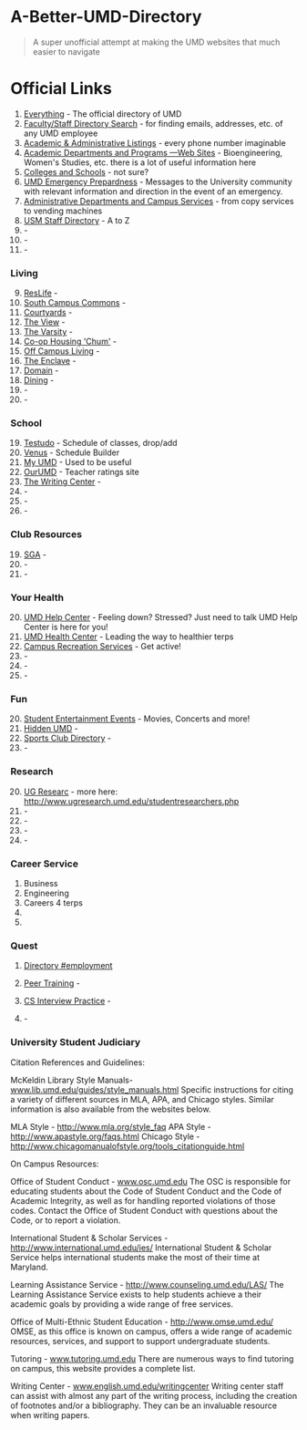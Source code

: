 A-Better-UMD-Directory
======================

> A super unofficial attempt at making the UMD websites that much easier to navigate

# Official Links
1. [Everything](http://www.umd.edu/directories/) - The official directory of UMD
2. [Faculty/Staff Directory Search](https://directory.umd.edu/search) - for finding emails, addresses, etc. of any UMD employee
3. [Academic & Administrative Listings](http://www.umd.edu/directories/umdfsd2013.pdf) - every phone number imaginable
4. [Academic Departments and Programs —Web Sites](http://www.umd.edu/acad_dir.cfm) - Bioengineering, Women's Studies, etc. there is a lot of useful information here
5. [Colleges and Schools](http://www.umd.edu/directories/colleges.cfm) - not sure?
6. [UMD Emergency Prepardness](http://www.umd.edu/emergencypreparedness/) - Messages to the University community with relevant information and direction in the event of an emergency.
7. [Administrative Departments and Campus Services](http://www.umd.edu/admin_dir.cfm) - from copy services to vending machines
8. [USM Staff Directory](http://www.usmd.edu/usm/staff_directory/) - A to Z
20. []() - 
20. []() - 
19. []() - 

### Living

9. [ResLife](http://www.residentlife.umd.edu/) - 
10. [South Campus Commons](http://southcampuscommons.com/) - 
13. [Courtyards](http://www.umdcourtyards.com/) - 
11. [The View](http://universityview.net/) - 
12. [The Varsity](http://varsitycollegepark.com/) - 
14. [Co-op Housing 'Chum'](http://chum.coop/) - 
15. [Off Campus Living](http://www.umd.och101.com/) - 
16. [The Enclave](https://www.8700enclave.com/) - 
17. [Domain](http://www.domaincollegeparkapts.com/) - 
20. [Dining](http://dining.umd.edu) - 
20. []() - 
19. []() - 

### School

19. [Testudo](http://www.testudo.umd.edu/) - Schedule of classes, drop/add
20. [Venus](http://www.sis.umd.edu/bin/venus) - Schedule Builder
19. [My UMD](https://my.umd.edu/) - Used to be useful
20. [OurUMD](http://www.ourumd.com/) - Teacher ratings site
21. [The Writing Center](http://www.english.umd.edu/academics/writingcenter) - 
20. []() - 
20. []() - 
19. []() - 

### Club Resources

19. [SGA](http://umdsgafinance.weebly.com/) - 
20. []() - 
19. []() - 

### Your Health

20. [UMD Help Center](http://www.umdhelpcenter.org) - Feeling down? Stressed? Just need to talk UMD Help Center is here for you!
20. [UMD Health Center](http://www.health.umd.edu) - Leading the way to healthier terps
19. [Campus Recreation Services](http://crs.umd.edu) - Get active!
20. []() - 
20. []() - 
19. []() - 

### Fun

20. [Student Entertainment Events](http://see.umd.edu) - Movies, Concerts and more!
19. [Hidden UMD](http://hiddenumd.weebly.com/passport) - 
20. [Sports Club Directory](http://crs.umd.edu/Sport-Clubs/Club-Directory) - 
20. []() - 

### Research

20. [UG Researc](http://honcol.blogspot.com/2014/08/maryland-student-researchers-program.html?m=1) - more here: http://www.ugresearch.umd.edu/studentresearchers.php
20. []() - 
20. []() - 
20. []() - 
20. []() - 

### Career Service
1. Business
2. Engineering
3. Careers 4 terps
4. 
5. 

### Quest

1. [Directory #employment](http://quest.umd.edu/directory/)



19. [Peer Training](http://honcol.blogspot.com/2014/08/peer-educator-training-certification.html?m=1) - 
20. [CS Interview Practice](http://honcol.blogspot.com/2014/08/new-student-group-to-help-develop.html?m=1) - 
20. []() - 

### University Student Judiciary
Citation References and Guidelines:

McKeldin Library Style Manuals- www.lib.umd.edu/guides/style_manuals.html 
Specific instructions for citing a variety of different sources in MLA, APA, and Chicago styles. Similar information is also available from the websites below.

MLA Style - http://www.mla.org/style_faq
APA Style - http://www.apastyle.org/faqs.html
Chicago Style - http://www.chicagomanualofstyle.org/tools_citationguide.html 

On Campus Resources:

Office of Student Conduct - www.osc.umd.edu
The OSC is responsible for educating students about the Code of Student Conduct and the Code of Academic Integrity, as well as for handling reported violations of those codes.  Contact the Office of Student Conduct with questions about the Code, or to report a violation.

International Student & Scholar Services - http://www.international.umd.edu/ies/
International Student & Scholar Service helps international students make the most of their time at Maryland.

Learning Assistance Service - http://www.counseling.umd.edu/LAS/
The Learning Assistance Service exists to help students achieve a their academic goals by providing a wide range of free services. 

Office of Multi-Ethnic Student Education - http://www.omse.umd.edu/
OMSE, as this office is known on campus, offers a wide range of academic resources, services, and support to support undergraduate students.

Tutoring - www.tutoring.umd.edu
There are numerous ways to find tutoring on campus, this website provides a complete list.

Writing Center - www.english.umd.edu/writingcenter
Writing center staff can assist with almost any part of the writing process, including the creation of footnotes and/or a bibliography.  They can be an invaluable resource when writing papers.
